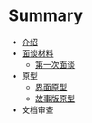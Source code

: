 # Summary

* [介绍](README.md)
* [面谈材料](面谈材料.md)
    * [第一次面谈](第一次面谈.md)
* 原型
    * [界面原型](界面原型.md)
    * [故事版原型](故事版原型.md)
* 文档审查
